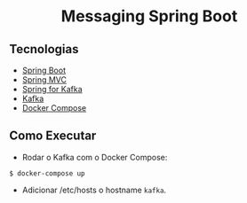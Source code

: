 <h1 align="center">
  Messaging Spring Boot
</h1>

## Tecnologias

- [Spring Boot](https://spring.io/projects/spring-boot)
- [Spring MVC](https://docs.spring.io/spring-framework/reference/web/webmvc.html)
- [Spring for Kafka](https://docs.spring.io/spring-kafka/reference/html/)
- [Kafka](https://kafka.apache.org)
- [Docker Compose](https://docs.docker.com/compose/)

## Como Executar 

- Rodar o Kafka com o Docker Compose:
```
$ docker-compose up
```

- Adicionar /etc/hosts o hostname `kafka`.